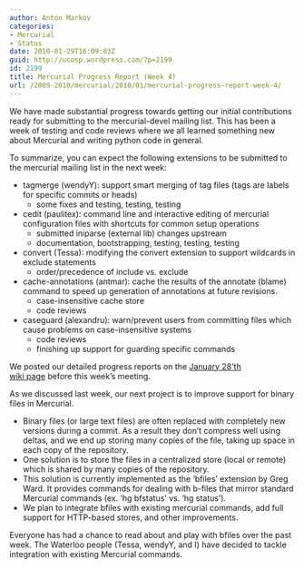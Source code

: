 ```yaml
---
author: Anton Markov
categories:
- Mercurial
- Status
date: 2010-01-29T16:09:03Z
guid: http://ucosp.wordpress.com/?p=2199
id: 2199
title: Mercurial Progress Report (Week 4)
url: /2009-2010/mercurial/2010/01/mercurial-progress-report-week-4/
---
```


We have made substantial progress towards getting our initial contributions ready for submitting to the mercurial-devel mailing list. This has been a week of testing and code reviews where we all learned something new about Mercurial and writing python code in general.

To summarize, you can expect the following extensions to be submitted to the mercurial mailing list in the next week:

  * tagmerge (wendyY): support smart merging of tag files (tags are labels for specific commits or heads) 
      * some fixes and testing, testing, testing
  * cedit (paulitex): command line and interactive editing of mercurial configuration files with shortcuts for common setup operations 
      * submitted iniparse (external lib) changes upstream
      * documentation, bootstrapping, testing, testing, testing
  * convert (Tessa): modifying the convert extension to support wildcards in exclude statements 
      * order/precedence of include vs. exclude
  * cache-annotations (antmar): cache the results of the annotate (blame) command to speed up generation of annotations at future revisions. 
      * case-insensitive cache store
      * code reviews
  * caseguard (alexandru): warn/prevent users from committing files which cause problems on case-insensitive systems 
      * code reviews
      * finishing up support for guarding specific commands

We posted our detailed progress reports on the [January 28&#8217;th wiki page](https://ucosp.fogbugz.com/default.asp?W12 "January 28 progress reports") before this week&#8217;s meeting.

As we discussed last week, our next project is to improve support for binary files in Mercurial.

  * Binary files (or large text files) are often replaced with completely new versions during a commit. As a result they don&#8217;t compress well using deltas, and we end up storing many copies of the file, taking up space in each copy of the repository.
  * One solution is to store the files in a centralized store (local or remote) which is shared by many copies of the repository.
  * This solution is currently implemented as the &#8216;bfiles&#8217; extension by Greg Ward. It provides commands for dealing with b-files that mirror standard Mercurial commands (ex. &#8216;hg bfstatus&#8217; vs. &#8216;hg status&#8217;).
  * We plan to integrate bfiles with existing mercurial commands, add full support for HTTP-based stores, and other improvements.

Everyone has had a chance to read about and play with bfiles over the past week. The Waterloo people (Tessa, wendyY, and I) have decided to tackle integration with existing Mercurial commands.